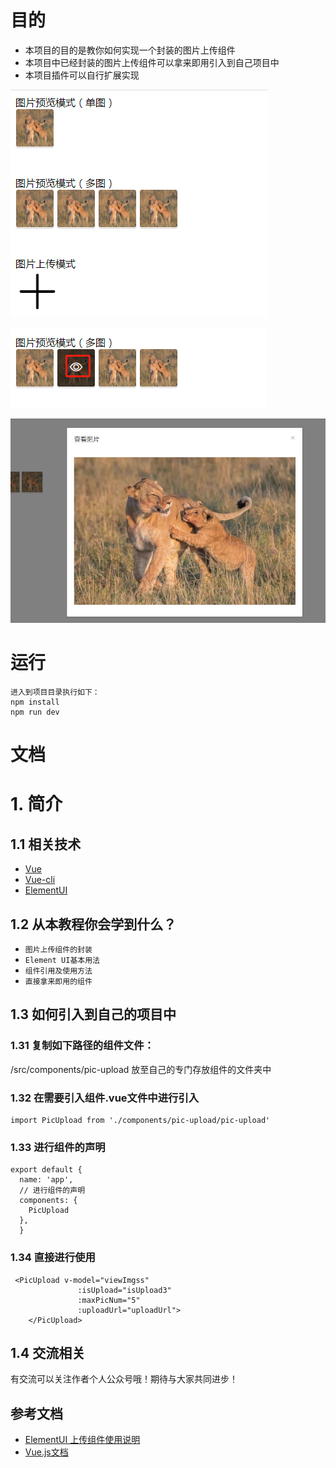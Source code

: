 # 目的

- 本项目的目的是教你如何实现一个封装的图片上传组件
- 本项目中已经封装的图片上传组件可以拿来即用引入到自己项目中
- 本项目插件可以自行扩展实现

![Image text](https://raw.githubusercontent.com/shitouyuan/element-upload-master/master/src/assets/img/zhengti.png)

![Image text](https://raw.githubusercontent.com/shitouyuan/element-upload-master/master/src/assets/img/eye.png)

![Image text](https://raw.githubusercontent.com/shitouyuan/element-upload-master/master/src/assets/img/view.png)

# 运行
```
进入到项目目录执行如下：
npm install
npm run dev
```

# 文档
# 1. 简介
## 1.1 相关技术

- [Vue](https://cn.vuejs.org/)
- [Vue-cli](https://github.com/vuejs/vue-cli)
- [ElementUI](http://element-cn.eleme.io/#/zh-CN)


## 1.2 从本教程你会学到什么？

- `图片上传组件的封装`
- `Element UI基本用法`
- `组件引用及使用方法`
- `直接拿来即用的组件`

## 1.3 如何引入到自己的项目中
### 1.31 复制如下路径的组件文件：
/src/components/pic-upload
放至自己的专门存放组件的文件夹中

### 1.32 在需要引入组件.vue文件中进行引入
```
import PicUpload from './components/pic-upload/pic-upload'
```
### 1.33 进行组件的声明
```
export default {
  name: 'app',
  // 进行组件的声明
  components: {
    PicUpload
  },
  }
  ```
### 1.34 直接进行使用
```
 <PicUpload v-model="viewImgss"
               :isUpload="isUpload3"
               :maxPicNum="5"
               :uploadUrl="uploadUrl">
	</PicUpload>
```
## 1.4 交流相关
有交流可以关注作者个人公众号哦！期待与大家共同进步！

## 参考文档
- [ElementUI 上传组件使用说明](https://element.eleme.cn/#/zh-CN/component/upload)
- [Vue.js文档](https://cn.vuejs.org/)
